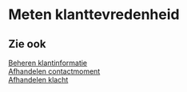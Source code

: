 # Meten klanttevredenheid

## Zie ook

[Beheren klantinformatie](../beheren-klantinformatie/)  
[Afhandelen contactmoment](../afhandelen-contactmoment/)  
[Afhandelen klacht](../afhandelen-klacht/)
